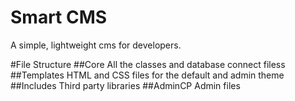 Smart CMS
============================


A simple, lightweight cms for developers.

#File Structure
##Core
All the classes and database connect filess
##Templates
HTML and CSS files for the default and admin theme
##Includes
Third party libraries
##AdminCP
Admin files